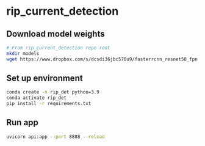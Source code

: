 # rip_current_detection

## Download model weights

```sh
# From rip_current_detection repo root
mkdir models
wget https://www.dropbox.com/s/dcsdi36jbc570u9/fasterrcnn_resnet50_fpn.pt -O models/fasterrcnn_resnet50_fpn.pt
```

## Set up environment

```sh
conda create -n rip_det python=3.9
conda activate rip_det
pip install -r requirements.txt
```

## Run app

```sh
uvicorn api:app --port 8888 --reload
```
